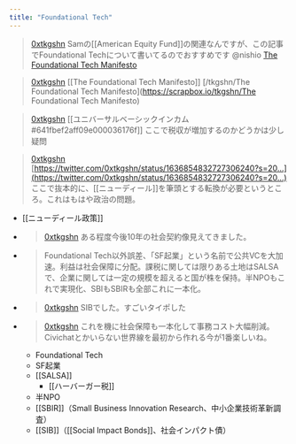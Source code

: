 ```yaml
---
title: "Foundational Tech"
---
```



> [0xtkgshn](https://twitter.com/0xtkgshn/status/1642939952672522246) Samの[[American Equity Fund]]の関連なんですが、この記事でFoundational Techについて書いてるのでおすすめです
>  @nishio
> [The Foundational Tech Manifesto](https://substack.garysheng.com/p/manifesto)

> [0xtkgshn](https://twitter.com/0xtkgshn/status/1642940038496370705) [[The Foundational Tech Manifesto]] [/tkgshn/The Foundational Tech Manifesto](https://scrapbox.io/tkgshn/The Foundational Tech Manifesto)

> [0xtkgshn](https://twitter.com/0xtkgshn/status/1642940097363427343) [[ユニバーサルベーシックインカム#641fbef2aff09e000036176f]] ここで税収が増加するのかどうかは少し疑問

> [0xtkgshn](https://twitter.com/0xtkgshn/status/1642940237876805644) [https://twitter.com/0xtkgshn/status/1636854832727306240?s=20…](https://twitter.com/0xtkgshn/status/1636854832727306240?s=20…)
>  ここで抜本的に、[[ニューディール]]を筆頭とする転換が必要というところ。これはもはや政治の問題。
- [[ニューディール政策]]
- > [0xtkgshn](https://twitter.com/0xtkgshn/status/1636854832727306240) ある程度今後10年の社会契約像見えてきました。
- >  Foundational Tech以外誤差、「SF起業」という名前で公共VCを大加速。利益は社会保障に分配。課税に関しては限りある土地はSALSAで、企業に関しては一定の規模を超えると国が株を保持。半NPOもこれで実現化、SBIもSBIRも全部これに一本化。
- > [0xtkgshn](https://twitter.com/0xtkgshn/status/1636855304959696900) SIBでした。すごいタイポした
- > [0xtkgshn](https://twitter.com/0xtkgshn/status/1636856720189452289) これを機に社会保障も一本化して事務コスト大幅削減。Civichatとかいらない世界線を最初から作れる今が1番楽しいね。
    - Foundational Tech
    - SF起業
    - [[SALSA]]
        - [[ハーバーガー税]]
    - 半NPO
    - [[SBIR]]（Small Business Innovation Research、中小企業技術革新調査）
    - [[SIB]]（[[Social Impact Bonds]]、社会インパクト債）
